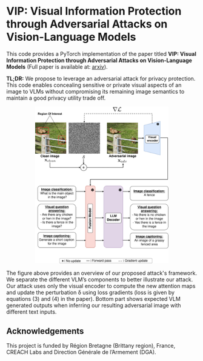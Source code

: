 # VIP: Visual Information Protection through Adversarial Attacks on Vision-Language Models
This code provides a PyTorch implementation of the paper titled **VIP: Visual Information Protection through Adversarial Attacks on Vision-Language Models** (Full paper is available at: [arxiv](https://arxiv.org/abs/2507.08982)). 

**TL;DR:** We propose to leverage an adversarial attack for privacy protection. This code enables concealing sensitive or private visual aspects of an image to VLMs without compromising its remaining image semantics to maintain a good privacy utility trade off. 
<p align="center">
  <img src="proposed_.png" alt="Alt Proposed attack" style="width:70%; height:auto;">
</p>
The figure above provides an overview of our proposed attack's framework. We separate the different VLM’s components to better illustrate our attack. 
Our attack uses only the visual encoder to compute the new attention maps and update the perturbation δ using loss gradients (loss is given by equations (3) and (4) in the paper). 
Bottom part shows expected VLM generated outputs when inferring our resulting adversarial image with different text inputs.

## Acknowledgements
  This project is funded by Région Bretagne (Brittany region), France, CREACH Labs and Direction Générale de l’Armement (DGA).
